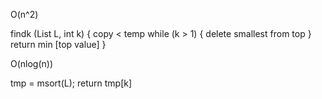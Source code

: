 O(n^2)

findk (List L, int k) {
	copy < temp
	while (k > 1) {
		delete smallest from top
	}
	return min [top value]
}


O(nlog(n))

tmp = msort(L);
return tmp[k]
